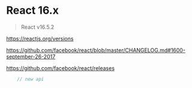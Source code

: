 # React 16.x

> React v16.5.2

https://reactjs.org/versions

https://github.com/facebook/react/blob/master/CHANGELOG.md#1600-september-26-2017

https://github.com/facebook/react/releases


```jsx
    // new api

```

